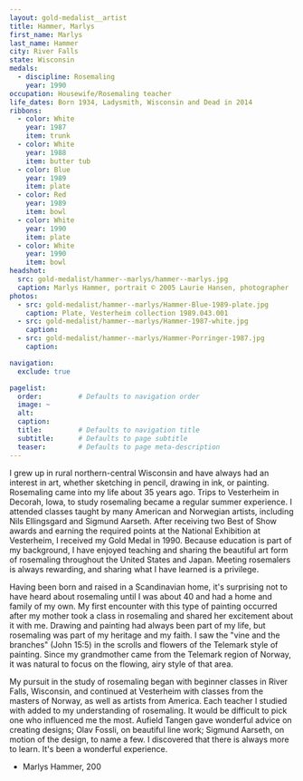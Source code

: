 ```yaml
---
layout: gold-medalist__artist
title: Hammer, Marlys
first_name: Marlys
last_name: Hammer
city: River Falls
state: Wisconsin
medals: 
  - discipline: Rosemaling
    year: 1990
occupation: Housewife/Rosemaling teacher
life_dates: Born 1934, Ladysmith, Wisconsin and Dead in 2014
ribbons:
  - color: White
    year: 1987
    item: trunk
  - color: White
    year: 1988
    item: butter tub
  - color: Blue
    year: 1989
    item: plate
  - color: Red
    year: 1989
    item: bowl
  - color: White
    year: 1990
    item: plate
  - color: White
    year: 1990
    item: bowl
headshot:
  src: gold-medalist/hammer--marlys/hammer--marlys.jpg
  caption: Marlys Hammer, portrait © 2005 Laurie Hansen, photographer
photos:
  - src: gold-medalist/hammer--marlys/Hammer-Blue-1989-plate.jpg
    caption: Plate, Vesterheim collection 1989.043.001
  - src: gold-medalist/hammer--marlys/Hammer-1987-white.jpg
    caption:
  - src: gold-medalist/hammer--marlys/Hammer-Porringer-1987.jpg
    caption:

navigation:
  exclude: true

pagelist:
  order:         # Defaults to navigation order  
  image: ~
  alt:
  caption:
  title:         # Defaults to navigation title
  subtitle:      # Defaults to page subtitle
  teaser:        # Defaults to page meta-description  
---
```

I grew up in rural northern-central Wisconsin and have always had an interest in art, whether sketching in pencil, drawing in ink, or painting. Rosemaling came into my life about 35 years ago. Trips to Vesterheim in Decorah, Iowa, to study rosemaling became a regular summer experience. I attended classes taught by many American and Norwegian artists, including Nils Ellingsgard and Sigmund Aarseth. After receiving two Best of Show awards and earning the required points at the National Exhibition at Vesterheim, I received my Gold Medal in 1990. Because education is part of my background, I have enjoyed teaching and sharing the beautiful art form of rosemaling throughout the United States and Japan. Meeting rosemalers is always rewarding, and sharing what I have learned is a privilege.

Having been born and raised in a Scandinavian home, it's surprising not to have heard about rosemaling until I was about 40 and had a home and family of my own. My first encounter with this type of painting occurred after my mother took a class in rosemaling and shared her excitement about it with me. Drawing and painting had always been part of my life, but rosemaling was part of my heritage and my faith. I saw the "vine and the branches" (John 15:5) in the scrolls and flowers of the Telemark style of painting. Since my grandmother came from the Telemark region of Norway, it was natural to focus on the flowing, airy style of that area.

My pursuit in the study of rosemaling began with beginner classes in River Falls, Wisconsin, and continued at Vesterheim with classes from the masters of Norway, as well as artists from America. Each teacher I studied with added to my understanding of rosemaling. It would be difficult to pick one who influenced me the most. Aufield Tangen gave wonderful advice on creating designs; Olav Fossli, on beautiful line work; Sigmund Aarseth, on motion of the design, to name a few. I discovered that there is always more to learn. It's been a wonderful experience.

- Marlys Hammer, 200